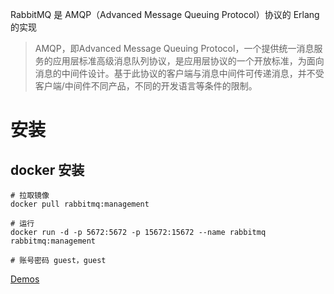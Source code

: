 
RabbitMQ 是 AMQP（Advanced Message Queuing Protocol）协议的 Erlang 的实现

> AMQP，即Advanced Message Queuing Protocol，一个提供统一消息服务的应用层标准高级消息队列协议，是应用层协议的一个开放标准，为面向消息的中间件设计。基于此协议的客户端与消息中间件可传递消息，并不受客户端/中间件不同产品，不同的开发语言等条件的限制。

# 安装
## docker 安装
```shell script
# 拉取镜像
docker pull rabbitmq:management

# 运行
docker run -d -p 5672:5672 -p 15672:15672 --name rabbitmq rabbitmq:management

# 账号密码 guest，guest
```

[Demos](../../demos/src/main/java/com/linhuanjie/mq/rabbitmq)
 




